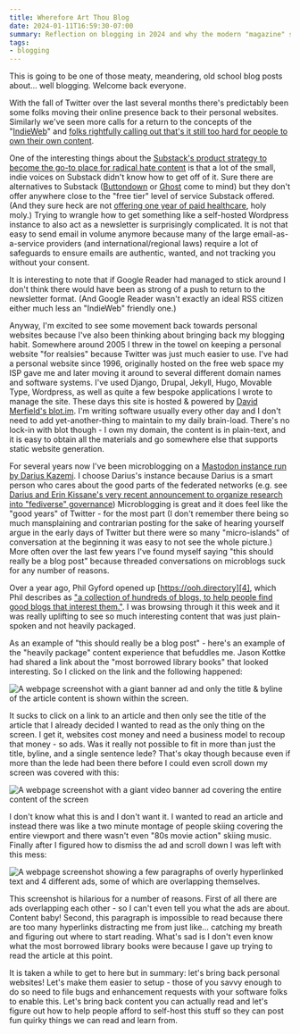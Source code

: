 ```yaml
---
title: Wherefore Art Thou Blog
date: 2024-01-11T16:59:30-07:00
summary: Reflection on blogging in 2024 and why the modern "magazine" style blog format is broken
tags:
- blogging
---
```


This is going to be one of those meaty, meandering, old school blog posts about... well blogging. Welcome back everyone.

With the fall of Twitter over the last several months there's predictably been some folks moving their online presence back to their personal websites. Similarly we've seen more calls for a return to the concepts of the "[IndieWeb][]" and [folks rightfully calling out that's it still too hard for people to own their own content][2].

One of the interesting things about the [Substack's product strategy to become the go-to place for radical hate content][5] is that a lot of the small, indie voices on Substack didn't know how to get off of it. Sure there are alternatives to Substack ([Buttondown][] or [Ghost][] come to mind) but they don't offer anywhere close to the "free tier" level of service Substack offered. (And they sure heck are not [offering one year of paid healthcare][6], holy moly.) Trying to wrangle how to get something like a self-hosted Wordpress instance to also act as a newsletter is surprisingly complicated. It is not that easy to send email in volume anymore because many of the large email-as-a-service providers (and international/regional laws) require a lot of safeguards to ensure emails are authentic, wanted, and not tracking you without your consent.

It is interesting to note that if Google Reader had managed to stick around I don't think there would have been as strong of a push to return to the newsletter format. (And Google Reader wasn't exactly an ideal RSS citizen either much less an "IndieWeb" friendly one.)

Anyway, I'm excited to see some movement back towards personal websites because I've also been thinking about bringing back my blogging habit. Somewhere around 2005 I threw in the towel on keeping a personal website "for realsies" because Twitter was just much easier to use. I've had a personal website since 1996, originally hosted on the free web space my ISP gave me and later moving it around to several different domain names and software systems. I've used Django, Drupal, Jekyll, Hugo, Movable Type, Wordpress, as well as quite a few bespoke applications I wrote to manage the site. These days this site is hosted & powered by [David Merfield's blot.im][1]. I'm writing software usually every other day and I don't need to add yet-another-thing to maintain to my daily brain-load. There's no lock-in with blot though - I own my domain, the content is in plain-text, and it is easy to obtain all the materials and go somewhere else that supports static website generation.

For several years now I've been microblogging on a [Mastodon instance run by Darius Kazemi][3]. I choose Darius's instance because Darius is a smart person who cares about the good parts of the federated networks (e.g. see [Darius and Erin Kissane's very recent announcement to organize research into "fediverse" governance][8]) Microblogging is great and it does feel like the "good years" of Twitter - for the most part (I don't remember there being so much mansplaining and contrarian posting for the sake of hearing yourself argue in the early days of Twitter but there were so many "micro-islands" of conversation at the beginning it was easy to not see the whole picture.) More often over the last few years I've found myself saying "this should really be a blog post" because threaded conversations on microblogs suck for any number of reasons. 

Over a year ago, Phil Gyford opened up [https://ooh.directory][4], which Phil describes as ["a collection of hundreds of blogs, to help people find good blogs that interest them."][7]. I was browsing through it this week and it was really uplifting to see so much interesting content that was just plain-spoken and not heavily packaged. 

As an example of "this should really be a blog post" - here's an example of the "heavily package" content experience that befuddles me. Jason Kottke had shared a link about the "most borrowed library books" that looked interesting. So I clicked on the link and the following happened:

![A webpage screenshot with a giant banner ad and only the title & byline of the article content is shown within the screen.](/blog/2024/_wherefore-art-thou-blog-images/article-hell-1.png)

It sucks to click on a link to an article and then only see the title of the article that I already decided I wanted to read as the only thing on the screen. I get it, websites cost money and need a business model to recoup that money - so ads. Was it really not possible to fit in more than just the title, byline, and a single sentence lede? That's okay though because even if more than the lede had been there before I could even scroll down my screen was covered with this:

![A webpage screenshot with a giant video banner ad covering the entire content of the screen](/blog/2024/_wherefore-art-thou-blog-images/article-hell-2.png)

I don't know what this is and I don't want it. I wanted to read an article and instead there was like a two minute montage of people skiing covering the entire viewport and there wasn't even "80s movie action" skiing music. Finally after I figured how to dismiss the ad and scroll down I was left with this mess:

![A webpage screenshot showing a few paragraphs of overly hyperlinked text and 4 different ads, some of which are overlapping themselves.](/blog/2024/_wherefore-art-thou-blog-images/article-hell-3.png)

This screenshot is hilarious for a number of reasons. First of all there are ads overlapping each other - so I can't even tell you what the ads are about. Content baby! Second, this paragraph is impossible to read because there are too many hyperlinks distracting me from just like... catching my breath and figuring out where to start reading. What's sad is I don't even know what the most borrowed library books were because I gave up trying to read the article at this point.

It is taken a while to get to here but in summary: let's bring back personal websites! Let's make them easier to setup - those of you savvy enough to do so need to file bugs and enhancement requests with your software folks to enable this. Let's bring back content you can actually read and let's figure out how to help people afford to self-host this stuff so they can post fun quirky things we can read and learn from.

[1]: https://blot.im
[2]: https://gilest.org/indie-easy.html
[3]: https://friend.camp
[4]: https://ooh.directory
[5]: https://www.techdirt.com/2024/01/10/substack-realizes-maybe-it-doesnt-want-to-help-literal-nazis-make-money-after-all/
[6]: https://www.platformer.news/p/why-platformer-is-leaving-substack
[7]: https://www.gyford.com/phil/writing/2022/11/23/oohdirectory/
[8]: https://write.as/fediversalist-papers/kicking-off-our-fediverse-research
[IndieWeb]: https://indieweb.org
[Buttondown]: https://buttondown.email
[Ghost]: https://ghost.org
